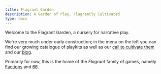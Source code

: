 ```yaml
---
title: Flagrant Garden
description: A Garden of Play, Flagrantly Cultivated
type: docs
---
```


Welcome to the Flagrant Garden, a nursery for narrative play.

We're very much under early construction;
in the menu on the left you can find our growing catalogue of playkits as well as our [call to cultivate them](/cultivation) and our [blog](/posts).

Primarily for now, this is the home of the _Flagrant_ family of games, namely [Factions](/games/factions) and [66](/games/66).
